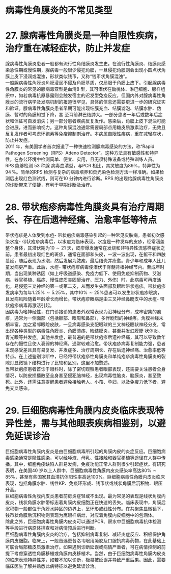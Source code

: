 # 病毒性角膜炎的不常见类型  
# 27. 腺病毒性角膜炎是一种自限性疾病，治疗重在减轻症状，防止并发症  
腺病毒性角膜炎患者一般都有流行性角结膜炎发生史。在流行性角膜炎、结膜炎感染急性期或慢性期，腺病毒一般很少侵犯角膜，一旦侵犯角膜则会出现小圆点状角膜上皮下浸润或混浊，形状类似钱币，又称“钱币状角膜混浊”。  
一般腺病毒性角膜炎角膜浸润不侵及角膜基质，仅局限于角膜上皮下。引起腺病毒性角膜炎的常见的腺病毒亚型是血清8 型，其可潜伏在扁桃体、淋巴细胞、腺样组织中，如若病毒抗原暴露则会触发宿主的迟发型免疫反应，但国内外对腺病毒性角膜炎的流行病学及发病机制的报道很罕见，具体的信息还需要更进一步的研究证实和验证。腺病毒性角膜炎患者早期可能出现结膜充血、结膜滤泡、结膜水肿、伪膜、暂时的角膜知觉下降，甚 至耳前淋巴结肿大。一部分患者一年后或数年后症状和体征可自发消失；另一部分患者疾病反复发作。感染后，角膜上皮下混浊可能会进展，进而影响视力。这种角膜混浊通常需要局部点用糖皮质激素治疗，无效且反复发作者可考虑环孢素等免疫抑制剂治疗。本病属自限性疾病，重在减轻症状，防止并发症。  
2011 年，有美国学者首次报道了一种快速检测腺病毒感染的方法，称“Rapid Pathogen Screening（RPS）Adeno Detector”。这种方法具有敏感性和特异性，在办公环境中检测简单、便宜、实用，且无须特殊设备或特殊训练人员。 RPS  能够检测 53  种腺 病毒血清型，与PCR 相比，其灵敏度为$89\%$，特异性为$94\,\%$。简单的RPS 检测与复杂的病毒培养和荧光染色检测方法一样准确。如果检测后出现红色测试线，则可在10 分钟内进行诊断。RPS 的出现给腺病毒性角膜炎的诊断带来了便捷，有利于早期诊断及治疗。  
# 28. 带状疱疹病毒性角膜炎具有治疗周期长、存在后遗神经痛、治愈率低等特点  
带状疱疹是人体受到水痘- 带状疱疹病毒感染引起的一种常见皮肤病。患者初次感染水痘- 带状疱疹病毒后，以水痘为临床表现。水痘是一种发痒的皮疹，经常涵盖整个身体，其潜伏期为$10\sim21$ 天，皮疹爆发通常在发烧和非特异性流感样症状之前。患者最初出现红色的斑疹，通常在面部和头皮，一波一波出现，在躯干和四肢蔓延，随后表现为水泡，然后发展为脓疱，最后结壳并痊愈。青少年和成年人比儿童发病更严重。此后，水痘- 带状疱疹病毒便潜伏于脊髓背根神经节内。至成年时期，当出现某种诱因（如上呼吸道感染、免疫力低下、使用免疫抑制药物、艾滋病、器官移植、癌症、慢性皮质类固醇治疗、压力、外伤）时，此病毒可再度活化，易侵犯三叉神经的第一或第二支，从而发生头面部及眼睑带状疱疹。带状疱疹发病率为每年$1.25\%\sim5.25\%$，其中$10\%\sim25\%$患者可以发生带状疱疹眼病，且发病风险随着年龄增长而增长。带状疱疹眼病是由三叉神经鼻睫支中的水痘- 带状疱疹病毒再激活引起。  
因病毒为嗜神经性，在门诊接诊的患者外观常表现为沿神经分布，成串密集的疱疹，通常为一侧面部（包括额部、眼周和鼻部），多伴剧烈的神经疼。角膜神经末梢丰富，加之紧邻眼睑皮肤，一旦病毒感染支配眼球的三叉神经睫状神经分支，常出现各种类型的病毒性角膜炎、角膜溃疡、睑结膜炎，甚至并发虹膜睫 状体炎、青光眼等并发症。其他并发症，最普遍的是带状疱疹后遗神经痛，其可以导致数年存在的慢性且使人衰弱的神经痛，通常较难治愈。带状疱疹病毒复制能力强，患者主观感受差且具有易复发、并发症多、治疗周期长、存在后遗神经痛、治愈率低等特点。在上述鉴别诊断中，已经将带状疱疹性角膜炎和单纯疱疹病毒性角膜炎的裂隙灯显微镜下结构进行了比较和区别，这里不加赘述。  
当带状疱疹患者首诊于眼科时，除了密切观察患者眼部表现，还需要关注患者全身情况，以防皮损播散至全身甚至侵犯脑神经，出现病毒性脑炎、脑膜炎，甚至致死。此外，还需注意提醒患者避免接触老人、小孩、孕妇，以及免疫力低下者，避免交叉感染。  
# 29. 巨细胞病毒性角膜内皮炎临床表现特异性差，需与其他眼表疾病相鉴别，以避免延误诊治  
巨细胞病毒性角膜内皮炎是由巨细胞病毒所引起的角膜内皮的炎症反应。巨细胞病毒感染通常是隐性感染，可以经唾液、母乳、性接触和器官移植等途径在人群中传播。其中，细胞免疫缺陷人群易发病，免疫功能正常人群则很少引起症状。有研究表明，在美国40 岁以上人群中，巨细胞病毒性角膜内皮炎感染率高达$80\%\sim85\%$，甚至有些国家其血清抗体阳性率高达$100\%$。巨细胞病毒性角膜内皮炎临床表现，包括角膜水肿、线性KP、免疫环形成、钱币状或线状角膜后沉积物、眼压升高。  
巨细胞病毒性角膜内皮炎患者前房炎症轻或不出现。最为常见的表现是线状角膜内皮炎，线状角膜水肿带标志着角膜内皮细胞正在快速的丢失。临床表现中，角膜后沉积物一般都位于角膜水肿区的边界上，呈环形或线性分布。在共聚焦显微镜下，钱币状角膜后沉积物则表现为鹰眼样病灶，对应着角膜内皮细胞中的包涵体。  
除此之外，巨细胞病毒性角膜内皮炎可以通过PCR、房水中巨细胞病毒抗体检测等手段进行病原体排查和对病情预后进行判断。  
巨细胞病毒性角膜内皮炎的治疗，包括抑制病毒复制、减轻炎症反应、积极保护角膜内皮细胞。临床上，一般首选更昔洛韦眼用凝胶及口服抗病毒药物，在此基础上可联合局部糖皮质激素治疗。如果遇到诊断延误或病情严重者，可在病情控制的前提下考虑穿透性角膜移植或角膜内皮移植术。当然，由于巨细胞病毒性角膜内皮炎的临床表现特异性差，如若不加以诊断，极易被延误并导致严重后果。因此，需要临床医生了解并熟悉此病特征以避免延误诊治。  